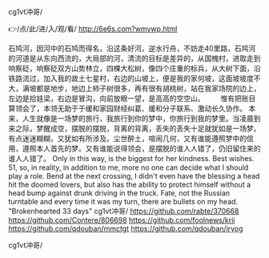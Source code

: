 
cg1vt冲哥/




👉/点/此/进/入/观/看/ http://6e6s.com?wmywp.html




石鸠河，因河中的石鸠而得名，沿这条好河，逆水行舟，不妨走40里路，石鸠河的河道是从东向西流的，大局部的河，清流的目标是差异的，从国槐村，进取走到响察砭，响察砭双方山势林立，四棵大松树，像四个庄重的标兵，从大树下面，沿铁路流过，加入我的故土七星村，右边的山坡上，便是我的家何坡，这面坡坡度不大，满坡都是地步，地边上柿子树很多，再有很有胡桃树，站在我家场院的边上，左边是拾娃梁，右边是冒沟，向前放眼一望，是高高的空空山。
　　惟有把账目算领会了，本领无助于于缓和家园财经纠葛、缓和分子联系、激动长久协作。
本来，人生就像是一场梦的旅行，我旅行到你的梦中，你旅行到我的梦里。当凌晨到来之际，梦醒成空，摆脱的摆脱，背离的背离，丢失的丢失十足就犹如是一场梦。有点迷迷糊糊，又犹如有所涉及。尘世醉土，喧闹几何，又有谁能遵照梦中的信用，遵照本人首先的梦。又有谁能说得领会，是摆脱的谁人人错了，仍旧留住来的谁人人错了。
Only in this way, is the biggest for her kindness.
Best wishes.
51, so, in reality, in addition to me, more no one can decide what I should play a role.
Bend at the next crossing, I didn't even have the blessing a head hit the doomed lovers, but also has the ability to protect himself without a head bump against drunk driving in the truck.
Fate, not the Russian turntable and every time it was my turn, there are bullets on my head.
"Brokenhearted 33 days"
cg1vt冲哥/ https://github.com/rabte/370668
https://github.com/Contere/806698
https://github.com/foolnews/krii
https://github.com/qdouban/mmctgt
https://github.com/qdouban/jryog





cg1vt冲哥/
